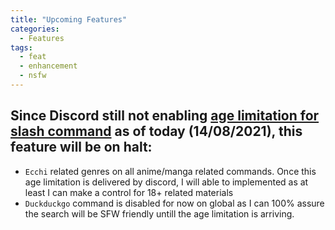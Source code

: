 ```yaml
---
title: "Upcoming Features"
categories:
  - Features
tags:
  - feat
  - enhancement
  - nsfw
---
```


## Since Discord still not enabling [age limitation for slash command](https://github.com/discord/discord-api-docs/discussions/3581) as of today (14/08/2021), this feature will be on halt:
- `Ecchi` related genres on all anime/manga related commands. Once this age limitation is delivered by discord, I will able to implemented as at least I can make a control for 18+ related materials
- `Duckduckgo` command is disabled for now on global as I can 100% assure the search will be SFW friendly untill the age limitation is arriving.
